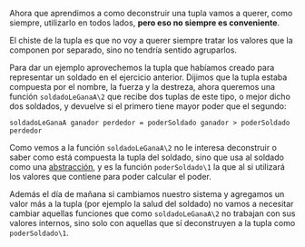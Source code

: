 Ahora que aprendimos a como deconstruir una tupla vamos a querer, como siempre, utilizarlo en todos lados, **pero eso no siempre es conveniente**.

El chiste de la tupla es que no voy a querer siempre tratar los valores que la componen por separado, sino no tendría sentido agruparlos.

Para dar un ejemplo aprovechemos la tupla que habíamos creado para representar un soldado en el ejercicio anterior. Dijimos que la tupla estaba compuesta por el nombre, la fuerza y la destreza, ahora queremos una función `soldadoLeGanaA\2` que recibe dos tuplas de este tipo, o mejor dicho dos soldados, y devuelve si el primero tiene mayor poder que el segundo:

```
soldadoLeGanaA ganador perdedor = poderSoldado ganador > poderSoldado perdedor
```

Como vemos a la función `soldadoLeGanaA\2` no le interesa deconstruir o saber como está compuesta la tupla del soldado, sino que usa al soldado como una [abstracción](http://uqbar-wiki.org/index.php?title=Abstracci%C3%B3n), y es la función `poderSoldado\1` la que al si utilizará los valores que contiene para poder calcular el poder.

Además el día de mañana si cambiamos nuestro sistema y agregamos un valor más a la tupla (por ejemplo la salud del soldado) no vamos a necesitar cambiar aquellas funciones que como `soldadoLeGanaA\2` no trabajan con sus valores internos, sino solo con aquellas que sí deconstruyen a la tupla como `poderSoldado\1`.